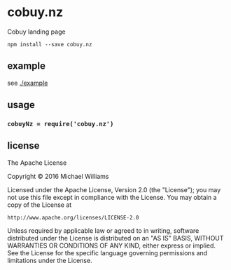 # cobuy.nz

Cobuy landing page

```shell
npm install --save cobuy.nz
```

## example

see [./example](https://ahdinosaur.github.io/cobuy.nz)

## usage

### `cobuyNz = require('cobuy.nz')`

## license

The Apache License

Copyright &copy; 2016 Michael Williams

Licensed under the Apache License, Version 2.0 (the "License");
you may not use this file except in compliance with the License.
You may obtain a copy of the License at

    http://www.apache.org/licenses/LICENSE-2.0

Unless required by applicable law or agreed to in writing, software
distributed under the License is distributed on an "AS IS" BASIS,
WITHOUT WARRANTIES OR CONDITIONS OF ANY KIND, either express or implied.
See the License for the specific language governing permissions and
limitations under the License.
